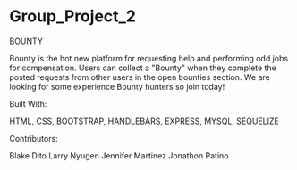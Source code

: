 # Group_Project_2

BOUNTY 

Bounty is the hot new platform for requesting help and performing odd jobs for compensation.  Users can collect a "Bounty" when they complete the posted requests from other users in the open bounties section. We are looking for some experience Bounty hunters so join today! 


Built With:

HTML, CSS, BOOTSTRAP, HANDLEBARS, EXPRESS, MYSQL, SEQUELIZE


Contributors:

Blake Dito
Larry Nyugen 
Jennifer Martinez
Jonathon Patino 



